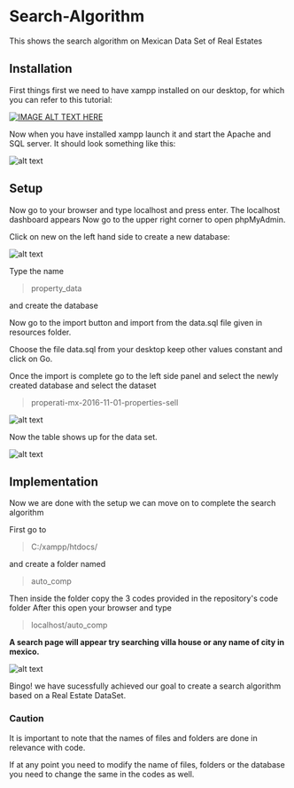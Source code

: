# Search-Algorithm
This shows the search algorithm on Mexican Data Set of Real Estates
## Installation
First things first we need to have xampp installed on our desktop, for which you can refer to this tutorial:

[![IMAGE ALT TEXT HERE](https://img.youtube.com/vi/-f8N4FEQWyY/0.jpg)](https://www.youtube.com/watch?v=-f8N4FEQWyY)

Now when you have installed xampp launch it and start the Apache and SQL server.
It should look something like this:

![alt text](https://github.com/Chamber-of-Product/Search-Algorithm/blob/master/images/xampp.PNG?raw=true)

## Setup

Now go to your browser and type localhost and press enter.
The localhost dashboard appears Now go to the upper right corner to open phpMyAdmin.

Click on new on the left hand side to create a new database:

![alt text](https://github.com/Chamber-of-Product/Search-Algorithm/blob/master/images/new%20database.PNG)

Type the name 
>property_data

and create the database

Now go to the import button and import from the data.sql file given in resources folder.

Choose the file data.sql from your desktop keep other values constant and click on Go.

Once the import is complete go to the left side panel and select the newly created database and select the dataset 
>properati-mx-2016-11-01-properties-sell

![alt text](https://github.com/Chamber-of-Product/Search-Algorithm/blob/master/images/dataset.PNG)

Now the table shows up for the data set.

![alt text](https://github.com/Chamber-of-Product/Search-Algorithm/blob/master/images/table.PNG)

## Implementation

Now we are done with the setup we can move on to complete the search algorithm 

First go to
>C:/xampp/htdocs/

and create a folder named 
>auto_comp

Then inside the folder copy the 3 codes provided in the repository's code folder
After this open your browser and type

>localhost/auto_comp

**A search page will appear try searching villa house or any name of city in mexico.**

![alt text](https://github.com/Chamber-of-Product/Search-Algorithm/blob/master/images/searchbar.PNG)

Bingo! we have sucessfully achieved our goal to create a search algorithm based on a Real Estate DataSet.

### Caution
It is important to note that the names of files and folders are done in relevance with code. 

If at any point you need to modify the name of files, folders or the database you need to change the same in the codes as well.
